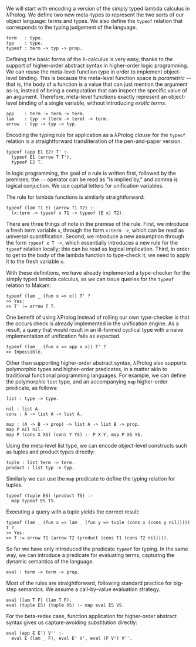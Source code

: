 <!--
```makam
literate_tests : testsuite.
%testsuite literate_tests.
```
-->

We will start with encoding a version of the simply typed lambda calculus in λProlog. We define two new meta-types to
represent the two sorts of our object language: terms and types. We also define the `typeof`
relation that corresponds to the typing judgement of the language.

```makam
term   : type.
typ    : type.
typeof : term -> typ -> prop.
```

Defining the basic forms of the λ-calculus is very easy, thanks to the support of higher-order
abstract syntax in higher-order logic programming. We can reuse the meta-level function type in
order to implement object-level binding. This is because the meta-level function space is
*parametric* -- that is, the body of a function is a value that can just mention the argument as-is,
instead of being a computation that can inspect the specific value of an argument. Therefore,
meta-level functions exactly represent an object-level binding of a single variable, without
introducing *exotic terms*.

```makam
app    : term -> term -> term.
lam    : typ -> (term -> term) -> term.
arrow  : typ -> typ -> typ.
```

Encoding the typing rule for application as a λProlog *clause* for the `typeof` relation is a
straightforward transliteration of the pen-and-paper version.

```makam
typeof (app E1 E2) T' :-
  typeof E1 (arrow T T'),
  typeof E2 T.
```

In logic programming, the goal of a rule is written first, followed by the premises; the `:-`
operator can be read as "is implied by," and comma is logical conjuction. We use capital letters for
unification variables.

The rule for lambda functions is similarly straightforward: 

```makam
typeof (lam T1 E) (arrow T1 T2) :-
  (x:term -> typeof x T1 -> typeof (E x) T2).
```

There are three things of note in the premise of the rule. First, we introduce a fresh term variable
`x`, through the form `x:term ->`, which can be read as universal quantification. Second, we
introduce a new assumption through the form `typeof x T ->`, which essentially introduces a new rule
for the `typeof` relation locally; this can be read as logical implication. Third, in order to get
to the body of the lambda function to type-check it, we need to apply it to the fresh variable `x`.

With these definitions, we have already implemented a type-checker for the simply typed lambda
calculus, as we can issue queries for the `typeof` relation to Makam:

```makam
typeof (lam _ (fun x => x)) T' ?
>> Yes:
>> T' := arrow T T.
```

One benefit of using λProlog instead of rolling our own type-checker is that the occurs check is
already implemented in the unification engine. As a result, a query that would result in an
ill-formed cyclical type with a naive implementation of unification fails as expected.

```makam
typeof (lam _ (fun x => app x x)) T' ?
>> Impossible.
```

Other than supporting higher-order abstract syntax, λProlog also supports polymorphic types and
higher-order predicates, in a matter akin to traditional functional programming languages. For
example, we can define the polymorphic `list` type, and an accompanying `map` higher-order
predicate, as follows:

```
list : type -> type.

nil : list A.
cons : A -> list A -> list A.

map : (A -> B -> prop) -> list A -> list B -> prop.
map P nil nil.
map P (cons X XS) (cons Y YS) :- P X Y, map P XS YS.
```

Using the meta-level list type, we can encode object-level constructs such as tuples and product types 
directly: 

```makam
tuple : list term -> term.
product : list typ -> typ.
```

Similarly we can use the `map` predicate to define the typing relation for tuples. 

```makam
typeof (tuple ES) (product TS) :-
  map typeof ES TS.
```

Executing a query with a tuple yields the correct result:

```makam
typeof (lam _ (fun x => lam _ (fun y => tuple (cons x (cons y nil))))) T ?
>> Yes:
>> T := arrow T1 (arrow T2 (product (cons T1 (cons T2 nil)))).
```

So far we have only introduced the predicate `typeof` for typing. In the same way, we can introduce
a predicate for evaluating terms, capturing the dynamic semantics of the language.

```makam
eval : term -> term -> prop.
```

Most of the rules are straightforward, following standard practice for big-step semantics.  We
assume a call-by-value evaluation strategy.

```makam
eval (lam T F) (lam T F).
eval (tuple ES) (tuple VS) :- map eval ES VS.
```

For the beta-redex case, function application for higher-order abstract syntax gives us
capture-avoiding substitution directly: 

```makam
eval (app E E') V'' :-
  eval E (lam _ F), eval E' V', eval (F V') V''.
```
